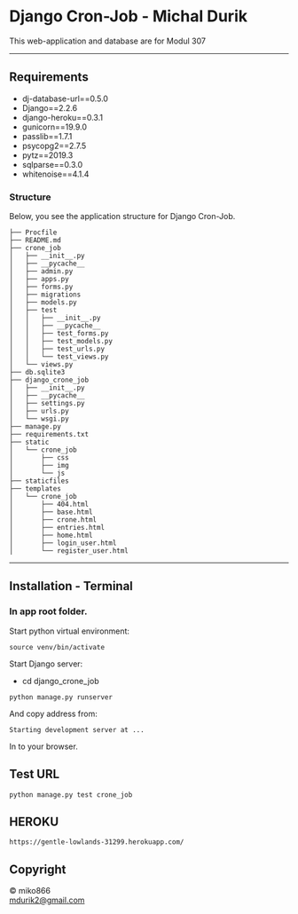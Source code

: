 # Django Cron-Job - Michal Durik

This web-application and database are for Modul 307

---

## Requirements

- dj-database-url==0.5.0
- Django==2.2.6
- django-heroku==0.3.1
- gunicorn==19.9.0
- passlib==1.7.1
- psycopg2==2.7.5
- pytz==2019.3
- sqlparse==0.3.0
- whitenoise==4.1.4

### Structure

Below, you see the application structure for Django Cron-Job.

```
├── Procfile
├── README.md
├── crone_job
│   ├── __init__.py
│   ├── __pycache__
│   ├── admin.py
│   ├── apps.py
│   ├── forms.py
│   ├── migrations
│   ├── models.py
│   ├── test
│   │   ├── __init__.py
│   │   ├── __pycache__
│   │   ├── test_forms.py
│   │   ├── test_models.py
│   │   ├── test_urls.py
│   │   └── test_views.py
│   └── views.py
├── db.sqlite3
├── django_crone_job
│   ├── __init__.py
│   ├── __pycache__
│   ├── settings.py
│   ├── urls.py
│   └── wsgi.py
├── manage.py
├── requirements.txt
├── static
│   └── crone_job
│       ├── css
│       ├── img
│       └── js
├── staticfiles
├── templates
│   └── crone_job
│       ├── 404.html
│       ├── base.html
│       ├── crone.html
│       ├── entries.html
│       ├── home.html
│       ├── login_user.html
│       └── register_user.html
```
---

## Installation - Terminal
### In app root folder.

Start python virtual environment:

```
source venv/bin/activate
```

Start Django server:

- cd django_crone_job

```
python manage.py runserver
```

And copy address from:

```
Starting development server at ...
```

In to your browser.

## Test URL
```
python manage.py test crone_job
```

## HEROKU
```
https://gentle-lowlands-31299.herokuapp.com/
```

## Copyright

&copy; miko866 <br />
[mdurik2@gmail.com](mailto:mdurik2@gmail.com)<br />

